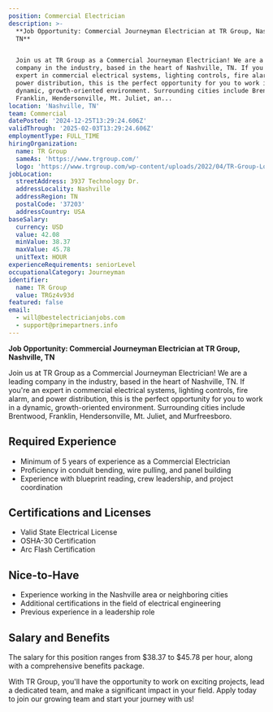 ```yaml
---
position: Commercial Electrician
description: >-
  **Job Opportunity: Commercial Journeyman Electrician at TR Group, Nashville,
  TN**


  Join us at TR Group as a Commercial Journeyman Electrician! We are a leading
  company in the industry, based in the heart of Nashville, TN. If you're an
  expert in commercial electrical systems, lighting controls, fire alarm, and
  power distribution, this is the perfect opportunity for you to work in a
  dynamic, growth-oriented environment. Surrounding cities include Brentwood,
  Franklin, Hendersonville, Mt. Juliet, an...
location: 'Nashville, TN'
team: Commercial
datePosted: '2024-12-25T13:29:24.606Z'
validThrough: '2025-02-03T13:29:24.606Z'
employmentType: FULL_TIME
hiringOrganization:
  name: TR Group
  sameAs: 'https://www.trgroup.com/'
  logo: 'https://www.trgroup.com/wp-content/uploads/2022/04/TR-Group-Logo.png'
jobLocation:
  streetAddress: 3937 Technology Dr.
  addressLocality: Nashville
  addressRegion: TN
  postalCode: '37203'
  addressCountry: USA
baseSalary:
  currency: USD
  value: 42.08
  minValue: 38.37
  maxValue: 45.78
  unitText: HOUR
experienceRequirements: seniorLevel
occupationalCategory: Journeyman
identifier:
  name: TR Group
  value: TRGz4v93d
featured: false
email:
  - will@bestelectricianjobs.com
  - support@primepartners.info
---
```




**Job Opportunity: Commercial Journeyman Electrician at TR Group, Nashville, TN**

Join us at TR Group as a Commercial Journeyman Electrician! We are a leading company in the industry, based in the heart of Nashville, TN. If you're an expert in commercial electrical systems, lighting controls, fire alarm, and power distribution, this is the perfect opportunity for you to work in a dynamic, growth-oriented environment. Surrounding cities include Brentwood, Franklin, Hendersonville, Mt. Juliet, and Murfreesboro. 

## **Required Experience**

- Minimum of 5 years of experience as a Commercial Electrician
- Proficiency in conduit bending, wire pulling, and panel building
- Experience with blueprint reading, crew leadership, and project coordination

## **Certifications and Licenses**

- Valid State Electrical License
- OSHA-30 Certification
- Arc Flash Certification

## **Nice-to-Have**

- Experience working in the Nashville area or neighboring cities
- Additional certifications in the field of electrical engineering
- Previous experience in a leadership role

## **Salary and Benefits**

The salary for this position ranges from $38.37 to $45.78 per hour, along with a comprehensive benefits package.

With TR Group, you'll have the opportunity to work on exciting projects, lead a dedicated team, and make a significant impact in your field. Apply today to join our growing team and start your journey with us!
